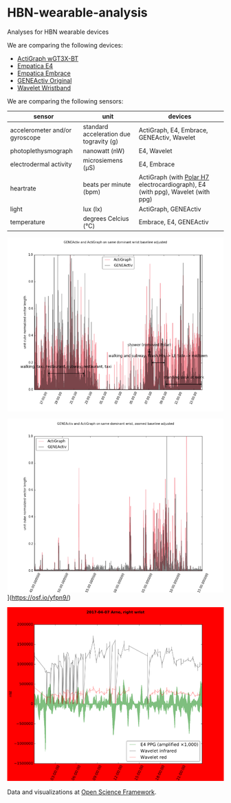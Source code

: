 # HBN-wearable-analysis
Analyses for HBN wearable devices

We are comparing the following devices:

* [ActiGraph wGT3X-BT](http://actigraphcorp.com/products-showcase/activity-monitors/actigraph-wgt3x-bt/)
* [Empatica E4](https://www.empatica.com/e4-wristband)
* [Empatica Embrace](https://www.empatica.com/product-embrace)
* [GENEActiv Original](https://www.geneactiv.org/actigraphy/geneactiv-original/)
* [Wavelet Wristband](https://wavelethealth.com/products/)

We are comparing the following sensors:

sensor | unit | devices
------ | ---- | -------
accelerometer and/or gyroscope | standard acceleration due togravity (g) | ActiGraph, E4, Embrace, GENEActiv, Wavelet
photoplethysmograph | nanowatt (nW) | E4, Wavelet
electrodermal activity | microsiemens (μS) | E4, Embrace
heartrate | beats per minute (bpm) | ActiGraph (with [Polar H7](http://actigraphcorp.com/products/bluetooth-heart-rate-monitor/) electrocardiograph), E4 (with ppg), Wavelet (with ppg)
light | lux (lx) | ActiGraph, GENEActiv
temperature | degrees Celcius (°C) | Embrace, E4, GENEActiv

[![](line_charts/normalized_acc_GENEActiv_and_Actigraph_ba.png)](https://osf.io/bkv6s/)

[![](line_charts/normalized_acc_GENEActiv_and_Actigraph_zba.png)](https://mfr.osf.io/export?url=https://osf.io/yfpn9/?action=download%26direct%26mode=render&initialWidth=848&childId=mfrIframe&format=1200x1200.jpeg)](https://osf.io/yfpn9/)

[![](line_charts/2017-04-07_Arno_right.png)](https://osf.io/4fj9t/)

Data and visualizations at [Open Science Framework](https://osf.io/dg869/).
